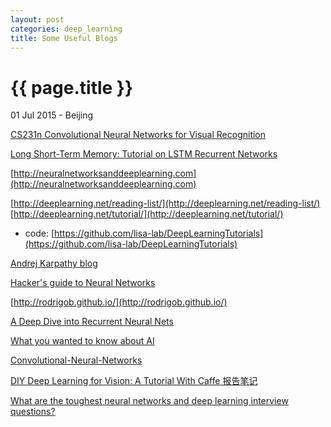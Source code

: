 ```yaml
---
layout: post
categories: deep_learning
title: Some Useful Blogs
---
```


{{ page.title }}
================

<p class="meta">01 Jul 2015 - Beijing</p>

[CS231n Convolutional Neural Networks for Visual Recognition](http://cs231n.github.io/)

[Long Short-Term Memory: Tutorial on LSTM Recurrent Networks](http://people.idsia.ch/~juergen/lstm/index.htm)

[http://neuralnetworksanddeeplearning.com](http://neuralnetworksanddeeplearning.com)

[http://deeplearning.net/reading-list/](http://deeplearning.net/reading-list/)
[http://deeplearning.net/tutorial/](http://deeplearning.net/tutorial/)
- code: [https://github.com/lisa-lab/DeepLearningTutorials](https://github.com/lisa-lab/DeepLearningTutorials)

[Andrej Karpathy blog](http://karpathy.github.io/)

[Hacker's guide to Neural Networks](http://karpathy.github.io/neuralnets/)

[http://rodrigob.github.io/](http://rodrigob.github.io/)

[A Deep Dive into Recurrent Neural Nets](http://nikhilbuduma.com/2015/01/11/a-deep-dive-into-recurrent-neural-networks/)

[What you wanted to know about AI](http://fastml.com/what-you-wanted-to-know-about-ai/)

[Convolutional-Neural-Networks](http://ibillxia.github.io/blog/2013/04/06/Convolutional-Neural-Networks/)

[DIY Deep Learning for Vision: A Tutorial With Caffe 报告笔记](http://frank19900731.github.io/wx/2014-12-04-diy-deep-learning-for-vision-a-tutorial-with-caffe-bao-gao-bi-ji.html)

[What are the toughest neural networks and deep learning interview questions?](https://www.quora.com/What-are-the-toughest-neural-networks-and-deep-learning-interview-questions)
